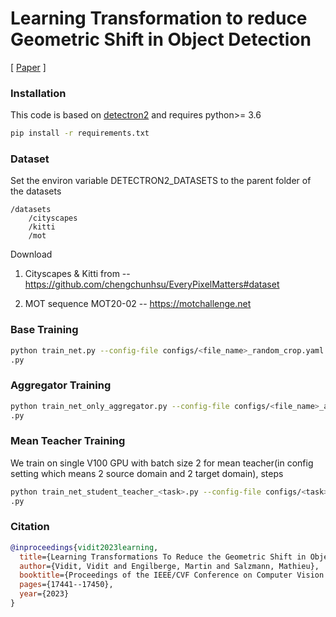 # Learning Transformation to reduce Geometric Shift in Object Detection
[ [Paper](https://openaccess.thecvf.com/content/CVPR2023/papers/Vidit_Learning_Transformations_To_Reduce_the_Geometric_Shift_in_Object_Detection_CVPR_2023_paper.pdf) ]




### Installation
This code is based on [detectron2](https://github.com/facebookresearch/detectron2) and requires python>= 3.6
```bash
pip install -r requirements.txt
```

###  Dataset 
Set the environ variable DETECTRON2_DATASETS to the parent folder of the datasets
```
/datasets
    /cityscapes
    /kitti
    /mot
```    
Download    
1. Cityscapes & Kitti  from -- https://github.com/chengchunhsu/EveryPixelMatters#dataset 

2. MOT sequence MOT20-02 -- https://motchallenge.net

### Base Training
```bash
python train_net.py --config-file configs/<file_name>_random_crop.yaml 
.py
```
### Aggregator Training
```bash
python train_net_only_aggregator.py --config-file configs/<file_name>_aggregator_fivestnperspective.yaml 
.py
```

### Mean Teacher Training
We train on single V100 GPU with batch size 2 for mean teacher(in config setting which means 2 source domain and 2 target domain), steps 
```bash
python train_net_student_teacher_<task>.py --config-file configs/<task>_student_teacher.yaml SOLVER.BASE_LR 1e-3 SOLVER.STEPS [10000,] MODEL.STN_ARCH FIVE_OPT_PERSPECTIVE
.py
```

### Citation
```bibtex
@inproceedings{vidit2023learning,
  title={Learning Transformations To Reduce the Geometric Shift in Object Detection},
  author={Vidit, Vidit and Engilberge, Martin and Salzmann, Mathieu},
  booktitle={Proceedings of the IEEE/CVF Conference on Computer Vision and Pattern Recognition},
  pages={17441--17450},
  year={2023}
}
```
